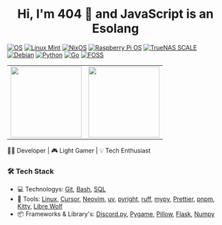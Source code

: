 <h1 align="center">Hi, I'm 404 👋 and JavaScript is an Esolang</h1>

[![OS](https://img.shields.io/badge/Linux-informational?style=flat&logo=linux&logoColor=white)](https://github.com/torvalds/linux)
[![Linux Mint](https://img.shields.io/badge/Linux%20Mint-70b43c?style=flat&logo=linuxmint&logoColor=white)](https://linuxmint.com/)
[![NixOS](https://img.shields.io/badge/NixOS-5277C3?style=flat&logo=nixos&logoColor=white)](https://nixos.org/)
[![Raspberry Pi OS](https://img.shields.io/badge/Raspberry%20Pi%20OS-C51A4A?style=flat&logo=raspberrypi&logoColor=white)](https://www.raspberrypi.com/software/)
[![TrueNAS SCALE](https://img.shields.io/badge/TrueNAS%20SCALE-0095D5?style=flat&logo=truenas&logoColor=white)](https://www.truenas.com/truenas-scale/)
[![Debian](https://img.shields.io/badge/Debian-D70A53?style=flat&logo=debian&logoColor=white)](https://www.debian.org/)
[![Python](https://img.shields.io/badge/Python-blue?style=flat&logo=python&logoColor=white)](https://www.python.org/)
[![Go](https://img.shields.io/badge/Go-00ADD8?style=flat&logo=go&logoColor=white)](https://go.dev/)
[![FOSS](https://img.shields.io/badge/FOSS-3da639?style=flat&logo=opensourceinitiative&logoColor=white)](https://en.wikipedia.org/wiki/Free_and_open-source_software)

<table>
  <tr>
    <td>
      <img src="https://github-readme-stats.vercel.app/api/top-langs/?username=404-5971&layout=compact&theme=tokyonight" height="165px"/>
    </td>
    <td>
      <img src="https://github-readme-activity-graph.vercel.app/graph?username=404-5971&theme=tokyo-night" height="165px"/>
    </td>
  </tr>
</table>


👨‍💻 Developer | 🎮 Light Gamer | 💡 Tech Enthusiast  

### 🛠️ Tech Stack
- 💻️ Technologys: [Git](https://github.com/git/git), [Bash](https://www.gnu.org/software/bash/), [SQL](https://www.mysql.com/) 
- 🔧 Tools: [Linux](https://github.com/torvalds/linux), [Cursor](https://www.cursor.com/), [Neovim](https://github.com/neovim/neovim), [uv](https://github.com/astral-sh/uv), [pyright](https://github.com/microsoft/pyright), [ruff](https://github.com/astral-sh/ruff), [mypy](https://github.com/python/mypy), [Prettier](https://github.com/prettier/prettier), [pnpm](https://github.com/pnpm/pnpm), [Kitty](https://github.com/kovidgoyal/kitty), [Libre Wolf](https://codeberg.org/librewolf/source)
- 📦 Frameworks & Library's: [Discord.py](https://github.com/Rapptz/discord.py), [Pygame](https://github.com/pygame/pygame), [Pillow](https://github.com/python-pillow/Pillow), [Flask](https://github.com/pallets/flask/), [Numpy](https://github.com/numpy/numpy)
